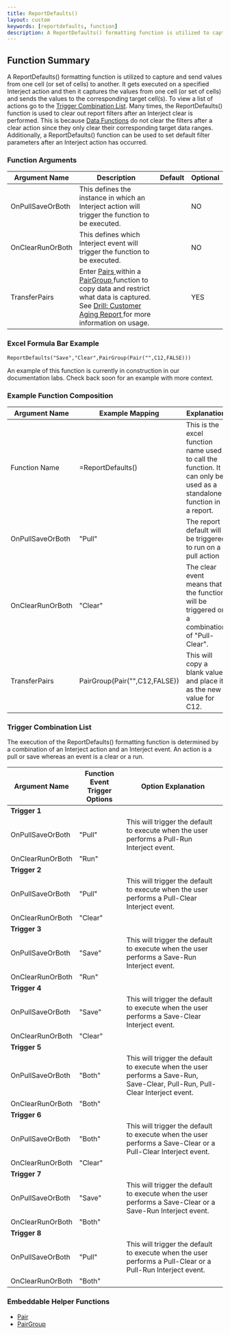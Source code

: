 ```yaml
---
title: ReportDefaults()
layout: custom
keywords: [reportdefaults, function]
description: A ReportDefaults() formatting function is utilized to capture and send values from one cell (or set of cells) to another. 
---
```


## Function Summary

A ReportDefaults() formatting function is utilized to capture and send values from one cell (or set of cells) to another. It gets executed on a specified Interject action and then it captures the values from one cell (or set of cells) and sends the values to the corresponding target cell(s). To view a list of actions go to the [Trigger Combination List](/wIndex/ReportDefaults.html#trigger-combination-list). Many times, the ReportDefaults() function is used to clear out report filters after an Interject clear is performed. This is because [Data Functions](/wIndex/Data-Functions-Landing.html) do not clear the filters after a clear action since they only clear their corresponding target data ranges. Additionally, a ReportDefaults() function can be used to set default filter parameters after an Interject action has occurred.

### Function Arguments

| Argument Name   | Description | Default | Optional |
|------------------|-------------|---------|----------|
| OnPullSaveOrBoth | This defines the instance in which an Interject action will trigger the function to be executed.|         | NO       |
| OnClearRunOrBoth | This defines which Interject event will trigger the function to be executed.                    |         | NO       |
| TransferPairs    | Enter  [ Pairs  ](/wIndex/Pair.html) within a  [ PairGroup  ](/wIndex/PairGroup.html) function to copy data and restrict what data is captured. See [ Drill: Customer Aging Report ](/wGetStarted/128421015.html) for more information on usage. |         | YES      |

### Excel Formula Bar Example

```Excel
ReportDefaults("Save","Clear",PairGroup(Pair("",C12,FALSE)))
```
An example of this function is currently in construction in our documentation labs. Check back soon for an example with more context.

### Example Function Composition

| Argument Name    | Example Mapping               | Explanation                                                                                                          |
|------------------|-------------------------------|----------------------------------------------------------------------------------------------------------------------|
| Function Name    | =ReportDefaults()           | This is the excel function name used to call the function. It can only be used as a standalone function in a report. |
| OnPullSaveOrBoth | "Pull"                        | The report default will be triggered to run on a pull action                                                         |
| OnClearRunOrBoth | "Clear"                       | The clear event means that the function will be triggered on a combination of "Pull-Clear".                          |
| TransferPairs    | PairGroup(Pair("",C12,FALSE)) | This will copy a blank value and place it as the new value for C12.                                                  |


### Trigger Combination List

The execution of the ReportDefaults() formatting function is determined by a combination of an Interject action and an Interject event. An action is a pull or save whereas an event is a clear or a run.

| Argument Name    | Function Event Trigger Options | Option Explanation                                                                            |
|------------------|--------------------------------|-----------------------------------------------------------------------------------------------|
| **Trigger 1**    |                                |                                                                                               |
| OnPullSaveOrBoth | "Pull"                         | This will trigger the default to execute when the user performs a Pull-Run Interject event.   |
| OnClearRunOrBoth | "Run"                          |                                                                                               |
| **Trigger 2**    |                                |                                                                                               |
| OnPullSaveOrBoth | "Pull"                         | This will trigger the default to execute when the user performs a Pull-Clear Interject event. |
| OnClearRunOrBoth | "Clear"                        |                                                                                               |
| **Trigger 3**    |                                |                                                                                               |
| OnPullSaveOrBoth | "Save"                         | This will trigger the default to execute when the user performs a Save-Run Interject event.   |
| OnClearRunOrBoth | "Run"                          |                                                                                               |
| **Trigger 4**    |                                |                                                                                               |
| OnPullSaveOrBoth | "Save"                         | This will trigger the default to execute when the user performs a Save-Clear Interject event. |
| OnClearRunOrBoth | "Clear"                        |                                                                                               |
| **Trigger 5**    |                                |                                                                                               |
| OnPullSaveOrBoth | "Both"                         | This will trigger the default to execute when the user performs a Save-Run, Save-Clear, Pull-Run, Pull-Clear Interject event. |
| OnClearRunOrBoth | "Both"                         |                                                                                               |
| **Trigger 6**    |                                |                                                                                               |
| OnPullSaveOrBoth | "Both"                         | This will trigger the default to execute when the user performs a Save-Clear or a Pull-Clear Interject event. |
| OnClearRunOrBoth | "Clear"                        |                                                                                               |
| **Trigger 7**    |                                |                                                                                               |
| OnPullSaveOrBoth | "Save"                         | This will trigger the default to execute when the user performs a Save-Clear or a Save-Run Interject event. |
| OnClearRunOrBoth | "Both"                        |                                                                                               |
| **Trigger 8**    |                                |                                                                                               |
| OnPullSaveOrBoth | "Pull"                         | This will trigger the default to execute when the user performs a Pull-Clear or a Pull-Run Interject event. |
| OnClearRunOrBoth | "Both"                        |                                                                                               |


### Embeddable Helper Functions

* [Pair](/wIndex/Pair.html)
* [PairGroup](/wIndex/PairGroup.html)